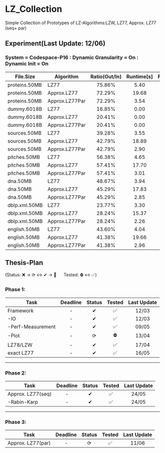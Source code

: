 # LZ_Collection

Simple Collection of Prototypes of LZ-Algorithms:LZW, LZ77, Approx. LZ77 (seq+ par)

## Experiment(Last Update: 12/06)

### System = Codespace-P16 : Dynamic Granularity = On : Dynamic Init = On

|File.Size|Algorithm|Ratio(Out/In)|Runtime[s]|Factors(#/In)|Memory([Byte]/In)|
|---------------|---------------|:---------------:|:---------------:|:---------------:|:------------:|
|proteins.50MB|LZ77|75.86%|5.40|26.11%|20.00|
|proteins.50MB|Approx.LZ77|72.29%|19.68|18.36%|15.54|
|proteins.50MB|Approx.LZ77Par|72.29%|3.54|18.36%|16.27|
|dummy.6018B|LZ77|16.85%|0.00|9.70%|20.00|
|dummy.6018B|Approx.LZ77|20.41%|0.00|11.05%|5.28|
|dummy.6018B|Approx.LZ77Par|20.41%|0.00|11.05%|5.18|
|sources.50MB|LZ77|39.28%|3.55|7.75%|20.00|
|sources.50MB|Approx.LZ77|42.79%|18.89|11.89%|5.76|
|sources.50MB|Approx.LZ77Par|42.79%|2.90|11.89%|5.52|
|pitches.50MB|LZ77|56.38%|4.65|27.06%|20.00|
|pitches.50MB|Approx.LZ77|57.41%|17.70|19.62%|8.04|
|pitches.50MB|Approx.LZ77Par|57.41%|3.01|19.62%|10.05|
|dna.50MB|LZ77|48.67%|3.94|7.35%|20.00|
|dna.50MB|Approx.LZ77|45.29%|17.83|11.32%|7.78|
|dna.50MB|Approx.LZ77Par|45.29%|2.85|11.32%|9.15|
|dblp.xml.50MB|LZ77|23.77%|3.30|4.64%|20.00|
|dblp.xml.50MB|Approx.LZ77|28.24%|15.37|7.69%|3.20|
|dblp.xml.50MB|Approx.LZ77Par|28.24%|2.26|7.69%|3.30|
|english.50MB|LZ77|43.60%|4.04|7.63%|20.00|
|english.50MB|Approx.LZ77|41.38%|19.66|10.77%|4.88|
|english.50MB|Approx.LZ77Par|41.38%|2.96|10.77%|5.81|

## Thesis-Plan

(Status: ❌ &rarr; ⟳ &harr; ✔ &rarr; 🌟 &nbsp;&nbsp;&nbsp;&nbsp; Tested: ⛔ &harr; ✅)


### Phase 1:
|Task               |Deadline   |Status  |Tested     |Last Update|
|-------------------|:---------:|:------:|:---------:|:---------:|
|Framework          |-          |✔       |✅          |12/03      |
| -IO               |-          |✔       |✅          |12/03      |
| -Perf-Measurement |-          |✔       |✅          |09/05      |
| -Plot             |-          |⟳       |⛔          |13/04      |
|LZ78/LZW           |-          |✔       |✅          |17/04      |
|exact LZ77         |-          |✔       |✅          |16/05      |

---
### Phase 2:
|Task               |Deadline   |Status  |Tested     |Last Update|
|-------------------|:---------:|:------:|:---------:|:---------:|
|Approx. LZ77(seq)  |-          |✔       |✅          |24/05      |
| -Rabin-Karp       |-          |✔       |✅          |24/05      |

---
### Phase 3:
|Task               |Deadline   |Status  |Tested     |Last Update|
|-------------------|:---------:|:------:|:---------:|:---------:|
|Approx. LZ77(par)  |-          |⟳       |✅          |11/06      |


